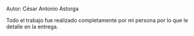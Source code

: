 Autor: César Antonio Astorga

Todo el trabajo fue realizado completamente por mi persona por lo que le detalle en la entrega. 